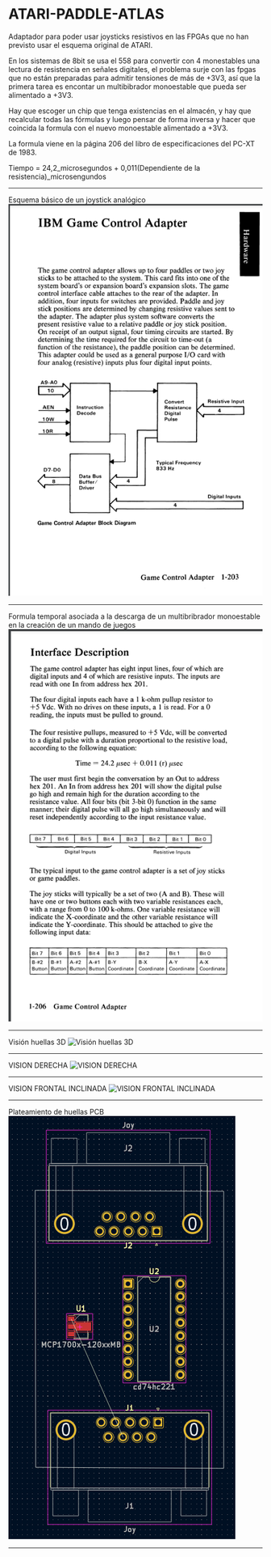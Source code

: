 # ATARI-PADDLE-ATLAS
   Adaptador para poder usar joysticks resistivos en las FPGAs que no han previsto usar el esquema original de ATARI.

   En los sistemas de 8bit se usa el 558 para convertir con 4 monestables una lectura de resistencia en señales digitales, el problema surje con las fpgas que no están preparadas para admitir tensiones de más de +3V3, así que la primera tarea es encontar un multibibrador monoestable que pueda ser alimentado a +3V3. 
   
   Hay que escoger un chip que tenga existencias en el almacén, y hay que recalcular todas las fórmulas y luego pensar de forma inversa y hacer que coincida la formula con el nuevo monoestable alimentado a +3V3.
   
   La formula viene en la página 206 del libro de especificaciones del PC-XT de 1983.
   
   Tiempo = 24,2_microsegundos + 0,011(Dependiente de la resistencia)_microsengundos

---
Esquema básico de un joystick analógico
![Esquema básico de un joystick analógico](https://github.com/AtlasFPGA/ATARI-PADDLE-ATLAS/blob/main/FOTOS/INFORMACI%C3%93N_JOY_ANAL%C3%93GICO_IBM.png)

---
Formula temporal asociada a la descarga de un multibribrador monoestable en la creación de un mando de juegos   
![Formula temporal asociada a la descarga de un multibribrador monoestable en la creación de un mando de juegos](https://github.com/AtlasFPGA/ATARI-PADDLE-ATLAS/blob/main/FOTOS/INFORMACI%C3%93N_JOY_ANAL%C3%93GICO_IBM_FORMULA_TEMPORAL.png)

---
Visión huellas 3D
![Visión huellas 3D](https://github.com/AtlasFPGA/ATARI-PADDLE-ATLAS/blob/main/FOTOS/COMUNICACI%C3%93N_ATARI_PADDLE_ATLAS.jpg)

---
VISION DERECHA
![VISION DERECHA](https://github.com/AtlasFPGA/ATARI-PADDLE-ATLAS/blob/main/FOTOS/COMUNICACI%C3%93N_ATARI_PADDLE_ATLAS_DERECHA.jpg)

---
VISION FRONTAL INCLINADA
![VISION FRONTAL INCLINADA](https://github.com/AtlasFPGA/ATARI-PADDLE-ATLAS/blob/main/FOTOS/COMUNICACI%C3%93N_ATARI_PADDLE_ATLAS_FRONTAL_INCLINADA.jpg)

---
Plateamiento de huellas PCB
![Plateamiento de huellas PCB](https://github.com/AtlasFPGA/ATARI-PADDLE-ATLAS/blob/main/FOTOS/INICIO_PCB_ATARI-PADDLE-ATLAS.png)

---


